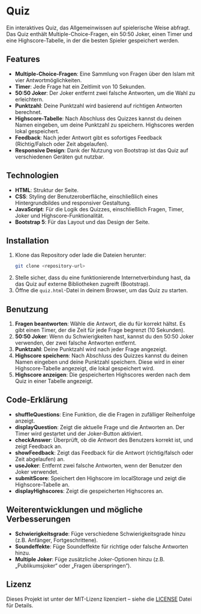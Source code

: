 # Quiz

Ein interaktives Quiz, das Allgemeinwissen auf spielerische Weise abfragt. Das Quiz enthält Multiple-Choice-Fragen, ein 50:50 Joker, einen Timer und eine Highscore-Tabelle, in der die besten Spieler gespeichert werden.

## Features

- **Multiple-Choice-Fragen**: Eine Sammlung von Fragen über den Islam mit vier Antwortmöglichkeiten.
- **Timer**: Jede Frage hat ein Zeitlimit von 10 Sekunden.
- **50:50 Joker**: Der Joker entfernt zwei falsche Antworten, um die Wahl zu erleichtern.
- **Punktzahl**: Deine Punktzahl wird basierend auf richtigen Antworten berechnet.
- **Highscore-Tabelle**: Nach Abschluss des Quizzes kannst du deinen Namen eingeben, um deine Punktzahl zu speichern. Highscores werden lokal gespeichert.
- **Feedback**: Nach jeder Antwort gibt es sofortiges Feedback (Richtig/Falsch oder Zeit abgelaufen).
- **Responsive Design**: Dank der Nutzung von Bootstrap ist das Quiz auf verschiedenen Geräten gut nutzbar.

## Technologien

- **HTML**: Struktur der Seite.
- **CSS**: Styling der Benutzeroberfläche, einschließlich eines Hintergrundbildes und responsiver Gestaltung.
- **JavaScript**: Für die Logik des Quizzes, einschließlich Fragen, Timer, Joker und Highscore-Funktionalität.
- **Bootstrap 5**: Für das Layout und das Design der Seite.

## Installation

1. Klone das Repository oder lade die Dateien herunter:
   ```bash
   git clone <repository-url>
   ```
2. Stelle sicher, dass du eine funktionierende Internetverbindung hast, da das Quiz auf externe Bibliotheken zugreift (Bootstrap).
3. Öffne die `quiz.html`-Datei in deinem Browser, um das Quiz zu starten.

## Benutzung

1. **Fragen beantworten**: Wähle die Antwort, die du für korrekt hältst. Es gibt einen Timer, der die Zeit für jede Frage begrenzt (10 Sekunden).
2. **50:50 Joker**: Wenn du Schwierigkeiten hast, kannst du den 50:50 Joker verwenden, der zwei falsche Antworten entfernt.
3. **Punktzahl**: Deine Punktzahl wird nach jeder Frage angezeigt.
4. **Highscore speichern**: Nach Abschluss des Quizzes kannst du deinen Namen eingeben und deine Punktzahl speichern. Diese wird in einer Highscore-Tabelle angezeigt, die lokal gespeichert wird.
5. **Highscore anzeigen**: Die gespeicherten Highscores werden nach dem Quiz in einer Tabelle angezeigt.

## Code-Erklärung

- **shuffleQuestions**: Eine Funktion, die die Fragen in zufälliger Reihenfolge anzeigt.
- **displayQuestion**: Zeigt die aktuelle Frage und die Antworten an. Der Timer wird gestartet und der Joker-Button aktiviert.
- **checkAnswer**: Überprüft, ob die Antwort des Benutzers korrekt ist, und zeigt Feedback an.
- **showFeedback**: Zeigt das Feedback für die Antwort (richtig/falsch oder Zeit abgelaufen) an.
- **useJoker**: Entfernt zwei falsche Antworten, wenn der Benutzer den Joker verwendet.
- **submitScore**: Speichert den Highscore im localStorage und zeigt die Highscore-Tabelle an.
- **displayHighscores**: Zeigt die gespeicherten Highscores an.

## Weiterentwicklungen und mögliche Verbesserungen

- **Schwierigkeitsgrade**: Füge verschiedene Schwierigkeitsgrade hinzu (z.B. Anfänger, Fortgeschrittene).
- **Soundeffekte**: Füge Soundeffekte für richtige oder falsche Antworten hinzu.
- **Multiple Joker**: Füge zusätzliche Joker-Optionen hinzu (z.B. „Publikumsjoker“ oder „Fragen überspringen“).

## Lizenz

Dieses Projekt ist unter der MIT-Lizenz lizenziert – siehe die [LICENSE](LICENSE) Datei für Details.
